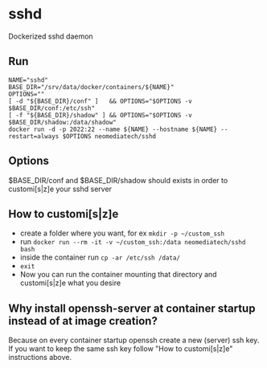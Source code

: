 # sshd
Dockerized sshd daemon

## Run
```
NAME="sshd"
BASE_DIR="/srv/data/docker/containers/${NAME}"
OPTIONS=""
[ -d "${BASE_DIR}/conf" ]   && OPTIONS="$OPTIONS -v $BASE_DIR/conf:/etc/ssh"
[ -f "${BASE_DIR}/shadow" ] && OPTIONS="$OPTIONS -v $BASE_DIR/shadow:/data/shadow"
docker run -d -p 2022:22 --name ${NAME} --hostname ${NAME} --restart=always $OPTIONS neomediatech/sshd
```

## Options
$BASE_DIR/conf and $BASE_DIR/shadow should exists in order to customi[s|z]e your sshd server

## How to customi[s|z]e
- create a folder where you want, for ex `mkdir -p ~/custom_ssh`
- run `docker run --rm -it -v ~/custom_ssh:/data neomediatech/sshd bash`
- inside the container run `cp -ar /etc/ssh /data/`
- `exit`
- Now you can run the container mounting that directory and customi[s|z]e what you desire

## Why install openssh-server at container startup instead of at image creation?
Because on every container startup openssh create a new (server) ssh key. If you want to keep the same ssh key follow "How to customi[s|z]e" instructions above.

